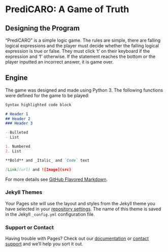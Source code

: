 # PrediCARO: A Game of Truth

## Designing the Program
  “PrediCARO” is a simple logic game. The rules are simple, there are falling logical
expressions and the player must decide whether the falling logical expression is true or false. They must click ‘t’ on their keyboard if the expression and ‘f’ otherwise. If the statement reaches the bottom or the player inputted an incorrect answer, it is game over.



## Engine
The game was designed and made using Python 3. The following functions were defined for
the game to be played:

```markdown
Syntax highlighted code block

# Header 1
## Header 2
### Header 3

- Bulleted
- List

1. Numbered
2. List

**Bold** and _Italic_ and `Code` text

[Link](url) and ![Image](src)
```

For more details see [GitHub Flavored Markdown](https://guides.github.com/features/mastering-markdown/).

### Jekyll Themes

Your Pages site will use the layout and styles from the Jekyll theme you have selected in your [repository settings](https://github.com/EjyVillanueva/PrediCARO/settings). The name of this theme is saved in the Jekyll `_config.yml` configuration file.

### Support or Contact

Having trouble with Pages? Check out our [documentation](https://help.github.com/categories/github-pages-basics/) or [contact support](https://github.com/contact) and we’ll help you sort it out.
